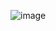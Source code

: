 ![image](https://github.com/FlicAnderson/poster-2024-03-ResearchSoftwarePersonas/assets/5812129/970ad97e-376f-4712-93b6-f0b5118e294a)
